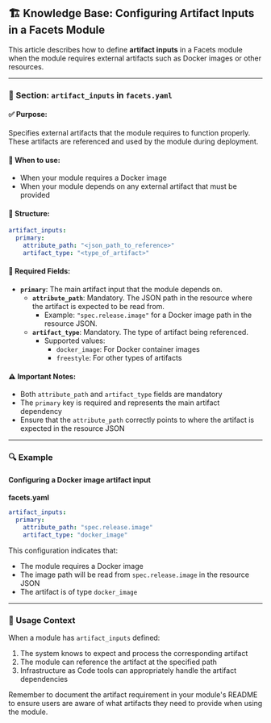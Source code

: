 ## 🏗️ Knowledge Base: Configuring Artifact Inputs in a Facets Module

This article describes how to define **artifact inputs** in a Facets module when the module requires external artifacts such as Docker images or other resources.

---

### 📂 Section: `artifact_inputs` in `facets.yaml`

#### ✅ Purpose:

Specifies external artifacts that the module requires to function properly. These artifacts are referenced and used by the module during deployment.

#### 🎯 When to use:

- When your module requires a Docker image
- When your module depends on any external artifact that must be provided

#### 🔑 Structure:

```yaml
artifact_inputs:
  primary:
    attribute_path: "<json_path_to_reference>"
    artifact_type: "<type_of_artifact>"
```

#### 🧹 Required Fields:

- **`primary`**: The main artifact input that the module depends on.
  - **`attribute_path`**: Mandatory. The JSON path in the resource where the artifact is expected to be read from.
    - Example: `"spec.release.image"` for a Docker image path in the resource JSON.
  - **`artifact_type`**: Mandatory. The type of artifact being referenced.
    - Supported values:
      - `docker_image`: For Docker container images
      - `freestyle`: For other types of artifacts

#### ⚠️ Important Notes:

- Both `attribute_path` and `artifact_type` fields are mandatory
- The `primary` key is required and represents the main artifact dependency
- Ensure that the `attribute_path` correctly points to where the artifact is expected in the resource JSON

---

### 🔍 Example

#### Configuring a Docker image artifact input

**facets.yaml**

```yaml
artifact_inputs:
  primary:
    attribute_path: "spec.release.image"
    artifact_type: "docker_image"
```

This configuration indicates that:
- The module requires a Docker image
- The image path will be read from `spec.release.image` in the resource JSON
- The artifact is of type `docker_image`

---

### 🔄 Usage Context

When a module has `artifact_inputs` defined:
1. The system knows to expect and process the corresponding artifact
2. The module can reference the artifact at the specified path
3. Infrastructure as Code tools can appropriately handle the artifact dependencies

Remember to document the artifact requirement in your module's README to ensure users are aware of what artifacts they need to provide when using the module.